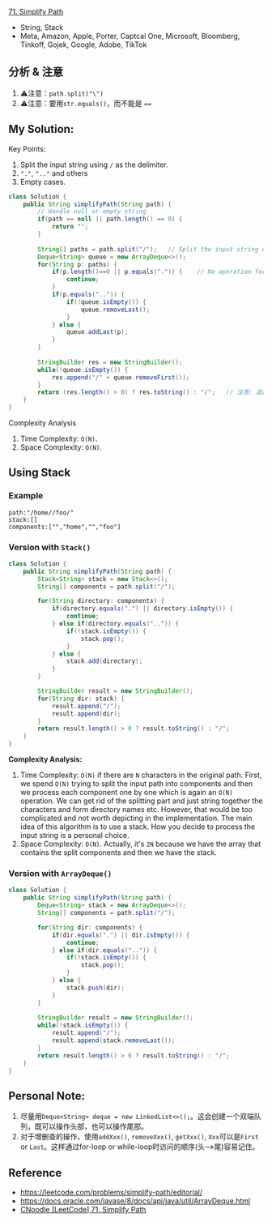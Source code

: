 [71. Simplify Path](https://leetcode.com/problems/simplify-path/)

* String, Stack
* Meta, Amazon, Apple, Porter, Captcal One, Microsoft, Bloomberg, Tinkoff, Gojek, Google, Adobe, TikTok 


## 分析 & 注意
1. ⚠️注意：`path.split("\")`
2. ⚠️注意：要用`str.equals()`，而不能是 `==`

## My Solution:
Key Points:
1. Split the input string using `/` as the delimiter.
2. `"."`, `".."` and others
3. Empty cases.

```java
class Solution {
    public String simplifyPath(String path) {
        // Handle null or empty string
        if(path == null || path.length() == 0) {
            return "";
        }
        
        String[] paths = path.split("/");   // Split the input string on "/" as the delimiter
        Deque<String> queue = new ArrayDeque<>();
        for(String p: paths) {
            if(p.length()==0 || p.equals(".")) {    // No operation for a "." or an empty string
                continue;
            }
            if(p.equals("..")) {
                if(!queue.isEmpty()) {
                    queue.removeLast();
                }
            } else {
                queue.addLast(p);
            }
        }
        
        StringBuilder res = new StringBuilder();
        while(!queue.isEmpty()) {
            res.append("/" + queue.removeFirst());
        }
        return (res.length() > 0) ? res.toString() : "/";   // 注意: 返回结果前，要判断res.length()是否为0
    }
}
```
Complexity Analysis
1. Time Complexity: `O(N)`.
2. Space Complexity: `O(N)`.


## Using Stack
### Example
```
path:"/home//foo/"
stack:[]
components:["","home","","foo"]
```

### Version with `Stack()`
```Java
class Solution {
    public String simplifyPath(String path) {
        Stack<String> stack = new Stack<>();
        String[] components = path.split("/");

        for(String directory: components) {
            if(directory.equals(".") || directory.isEmpty()) {
                continue;
            } else if(directory.equals("..")) {
                if(!stack.isEmpty()) {
                    stack.pop();
                }
            } else {
                stack.add(directory);
            }
        }

        StringBuilder result = new StringBuilder();
        for(String dir: stack) {
            result.append("/");
            result.append(dir);
        }
        return result.length() > 0 ? result.toString() : "/";
    }
}
```
**Complexity Analysis:**
1. Time Complexity: `O(N)` if there are `N` characters in the original path. First, we spend `O(N)` trying to split the input path into components and then we process each component one by one which is again an `O(N)` operation. We can get rid of the splitting part and just string together the characters and form directory names etc. However, that would be too complicated and not worth depicting in the implementation. The main idea of this algorithm is to use a stack. How you decide to process the input string is a personal choice.
2. Space Complexity: `O(N)`. Actually, it's `2N` because we have the array that contains the split components and then we have the stack.

### Version with `ArrayDeque()`
```Java
class Solution {
    public String simplifyPath(String path) {
        Deque<String> stack = new ArrayDeque<>();
        String[] components = path.split("/");

        for(String dir: components) {
            if(dir.equals(".") || dir.isEmpty()) {
                continue;
            } else if(dir.equals("..")) {
                if(!stack.isEmpty()) {
                    stack.pop();
                }
            } else {
                stack.push(dir);
            }
        }
        
        StringBuilder result = new StringBuilder();
        while(!stack.isEmpty()) {
            result.append("/");
            result.append(stack.removeLast());
        }
        return result.length() > 0 ? result.toString() : "/";
    }
}
```


## Personal Note:
1. 尽量用`Deque<String> deque = new LinkedList<>();`。这会创建一个双端队列，既可以操作头部，也可以操作尾部。
2. 对于增删查的操作，使用`addXxx()`, `removeXxx()`, `getXxx()`, `Xxx`可以是`First` or `Last`。这样通过for-loop or while-loop时访问的顺序(头-->尾)容易记住。


## Reference
* https://leetcode.com/problems/simplify-path/editorial/
* https://docs.oracle.com/javase/8/docs/api/java/util/ArrayDeque.html
* [CNoodle [LeetCode] 71. Simplify Path](https://www.cnblogs.com/cnoodle/p/12302063.html)